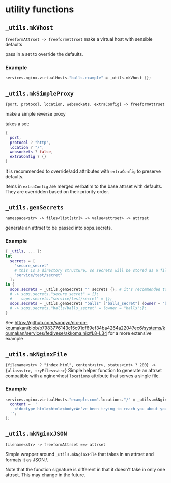# utility functions

## `_utils.mkVhost`
`freeformAttrset -> freeformAttrset`
make a virtual host with sensible defaults

pass in a set to override the defaults.

### Example
```nix
services.nginx.virtualHosts."balls.example" = _utils.mkVhost {};
```

## `_utils.mkSimpleProxy`
`{port, protocol, location, websockets, extraConfig} -> freeformAttrset`

make a simple reverse proxy

takes a set:
```nix
{
  port,
  protocol ? "http",
  location ? "/",
  websockets ? false,
  extraConfig ? {}
}
```

It is recommended to override/add attributes with `extraConfig` to
preserve defaults.

Items in `extraConfig` are merged verbatim to the base attrset with defaults.
They are overridden based on their priority order.

## `_utils.genSecrets`
`namespace<str> -> files<list[str]> -> value<attrset> -> attrset`

generate an attrset to be passed into sops.secrets.

### Example
```nix
{ _utils, ... }:
let
  secrets = [
    "secure_secret"
    # this is a directory structure, so secrets will be stored as a file in /run/secrets/service/test/secret.
    "service/test/secret"
  ];
in {
  sops.secrets = _utils.genSecrets "" secrets {}; # it's recommended to use a namespace, but having none is still fine.
  # -> sops.secrets."secure_secret" = {};
  #    sops.secrets."service/test/secret" = {};
  sops.secrets = _utils.genSecrets "balls" ["balls_secret"] {owner = "balls";};
  # -> sops.secrets."balls/balls_secret" = {owner = "balls";};
}
```

See https://github.com/soopyc/nix-on-koumakan/blob/b7983776143c15c91df69ef34ba4264a22047ec6/systems/koumakan/services/fedivese/akkoma.nix#L8-L34 for a more extensive example

## `_utils.mkNginxFile`
`{filename<str> ? "index.html", content<str>, status<int> ? 200} -> {alias<str>, tryFiles<str>}`
Simple helper function to generate an attrset compatible with a nginx vhost `locations` attribute that serves a single file.

### Example
```nix
services.nginx.virtualHosts."example.com".locations."/" = _utils.mkNginxFile {
  content = ''
    <!doctype html><html><body>We've been trying to reach you about your car's Extended Warranty.</body></html>
  '';
};
```

## `_utils.mkNginxJSON`
`filename<str> -> freeformAttrset ==> attrset`

Simple wrapper around `_utils.mkNginxFile` that takes in an attrset and formats it as JSON.\

Note that the function signature is different in that it doesn't take in only one attrset.
This may change in the future.
